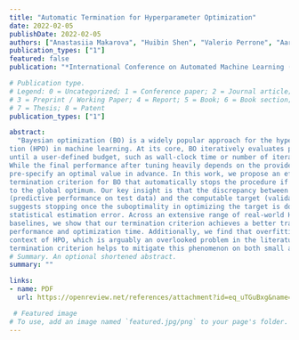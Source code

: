 ```yaml
---
title: "Automatic Termination for Hyperparameter Optimization"
date: 2022-02-05
publishDate: 2022-02-05
authors: ["Anastasiia Makarova", "Huibin Shen", "Valerio Perrone", "Aaron Klein", "Jean Baptiste Faddoul", "Andreas Krause", "Matthias Seeger", "Cedric Archambeau"]
publication_types: ["1"]
featured: false
publication: "*International Conference on Automated Machine Learning (AutoML-Conf) *"

# Publication type.
# Legend: 0 = Uncategorized; 1 = Conference paper; 2 = Journal article;
# 3 = Preprint / Working Paper; 4 = Report; 5 = Book; 6 = Book section;
# 7 = Thesis; 8 = Patent
publication_types: ["1"]

abstract:
  "Bayesian optimization (BO) is a widely popular approach for the hyperparameter optimiza- 4
tion (HPO) in machine learning. At its core, BO iteratively evaluates promising configurations 5
until a user-defined budget, such as wall-clock time or number of iterations, is exhausted. 6
While the final performance after tuning heavily depends on the provided budget, it is hard to 7
pre-specify an optimal value in advance. In this work, we propose an effective and intuitive 8
termination criterion for BO that automatically stops the procedure if it is sufficiently close 9
to the global optimum. Our key insight is that the discrepancy between the true objective 10
(predictive performance on test data) and the computable target (validation performance) 11
suggests stopping once the suboptimality in optimizing the target is dominated by the 12
statistical estimation error. Across an extensive range of real-world HPO problems and 13
baselines, we show that our termination criterion achieves a better trade-off between the test 14
performance and optimization time. Additionally, we find that overfitting may occur in the 15
context of HPO, which is arguably an overlooked problem in the literature, and show how our 16
termination criterion helps to mitigate this phenomenon on both small and large datasets."
# Summary. An optional shortened abstract.
summary: ""

links:
- name: PDF
  url: https://openreview.net/references/attachment?id=eq_uTGuBxg&name=main_paper_and_supplementary_material

 # Featured image
# To use, add an image named `featured.jpg/png` to your page's folder.
---
```

